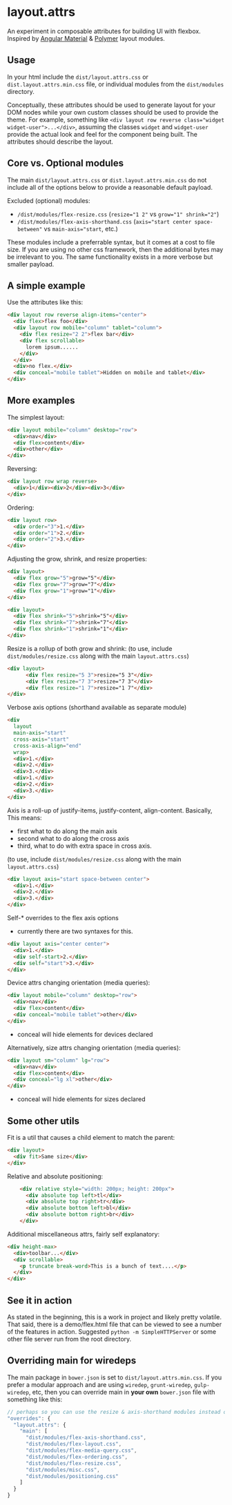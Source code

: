 # layout.attrs
An experiment in composable attributes for building UI with flexbox.
Inspired by [Angular Material](https://material.angularjs.org/latest/#/layout/grid)
& [Polymer](https://www.polymer-project.org/0.5/docs/polymer/layout-attrs.html)
layout modules.

## Usage

In your html include the `dist/layout.attrs.css` or `dist.layout.attrs.min.css` file,
or individual modules from the `dist/modules` directory.

Conceptually, these attributes should be used to generate layout for your DOM nodes
while your own custom classes should be used to provide the theme.  For example,
something like `<div layout row reverse class="widget widget-user">...</div>`,
assuming the classes `widget` and `widget-user` provide the actual look and feel
for the component being built.  The attributes should describe the layout.

## Core vs. Optional modules

The main `dist/layout.attrs.css` or `dist.layout.attrs.min.css` do not include all of the
options below to provide a reasonable default payload.

Excluded (optional) modules:

- `/dist/modules/flex-resize.css` (`resize="1 2"` vs `grow="1" shrink="2"`)
- `/dist/modules/flex-axis-shorthand.css` (`axis="start center space-between"` vs `main-axis="start`, etc.)

These modules include a preferrable syntax, but it comes at a cost to file size.  If you
are using no other css framework, then the additional bytes may be irrelevant to you.  The
same functionality exists in a more verbose but smaller payload.


## A simple example

Use the attributes like this:

```html
<div layout row reverse align-items="center">
  <div flex>flex foo</div>
  <div layout row mobile="column" tablet="column">
    <div flex resize="2 2">flex bar</div>
    <div flex scrollable>
      lorem ipsum......
    </div>
  </div>
  <div>no flex.</div>
  <div conceal="mobile tablet">Hidden on mobile and tablet</div>
</div>

```

## More examples

The simplest layout:

```html
<div layout mobile="column" desktop="row">
  <div>nav</div>
  <div flex>content</div>
  <div>other</div>
</div>
```

Reversing:

```html
<div layout row wrap reverse>
  <div>1</div><div>2</div><div>3</div>
</div>
```

Ordering:

```html
<div layout row>
  <div order="3">1.</div>
  <div order="1">2.</div>
  <div order="2">3.</div>
</div>
```

Adjusting the grow, shrink, and resize properties:

```html
<div layout>
  <div flex grow="5">grow="5"</div>
  <div flex grow="7">grow="7"</div>
  <div flex grow="1">grow="1"</div>
</div>

<div layout>
  <div flex shrink="5">shrink="5"</div>
  <div flex shrink="7">shrink="7"</div>
  <div flex shrink="1">shrink="1"</div>
</div>
```

Resize is a rollup of both grow and shrink:
(to use, include `dist/modules/resize.css` along with the main `layout.attrs.css`)

```html
<div layout>
      <div flex resize="5 3">resize="5 3"</div>
      <div flex resize="7 3">resize="7 3"</div>
      <div flex resize="1 7">resize="1 7"</div>
</div>

```

Verbose axis options
(shorthand available as separate module)

```html
<div
  layout
  main-axis="start"
  cross-axis="start"
  cross-axis-align="end"
  wrap>
  <div>1.</div>
  <div>2.</div>
  <div>3.</div>
  <div>1.</div>
  <div>2.</div>
  <div>3.</div>
</div>

```

Axis is a roll-up of justify-items, justify-content, align-content.  Basically,
This means:

- first what to do along the main axis
- second what to do along the cross axis
- third, what to do with extra space in cross axis.

(to use, include `dist/modules/resize.css` along with the main `layout.attrs.css`)

```html
<div layout axis="start space-between center">
  <div>1.</div>
  <div>2.</div>
  <div>3.</div>
</div>

```

Self-* overrides to the flex axis options

- currently there are two syntaxes for this.

```html
<div layout axis="center center">
  <div>1.</div>
  <div self-start>2.</div>
  <div self="start">3.</div>
</div>
```


Device attrs changing orientation (media queries):

```html
<div layout mobile="column" desktop="row">
  <div>nav</div>
  <div flex>content</div>
  <div conceal="mobile tablet">other</div>
</div>
```
* conceal will hide elements for devices declared


Alternatively, size attrs changing orientation (media queries):

```html
<div layout sm="column" lg="row">
  <div>nav</div>
  <div flex>content</div>
  <div conceal="lg xl">other</div>
</div>
```
* conceal will hide elements for sizes declared

## Some other utils

Fit is a util that causes a child element to match the parent:

```html
<div layout>
  <div fit>Same size</div>
</div>
```

Relative and absolute positioning:

```html
    <div relative style="width: 200px; height: 200px">
      <div absolute top left>tl</div>
      <div absolute top right>tr</div>
      <div absolute bottom left>bl</div>
      <div absolute bottom right>br</div>
    </div>
```

Additional miscellaneous attrs, fairly self explanatory:

```html
<div height-max>
  <div>toolbar...</div>
  <div scrollable>
    <p truncate break-word>This is a bunch of text....</p>
  </div>
</div>
```

## See it in action

As stated in the beginning, this is a work in project and likely pretty volatile.
That said, there is a demo/flex.html file that can be viewed to see a number of
the features in action.  Suggested `python -m SimpleHTTPServer` or some other file
server run from the root directory.

## Overriding main for wiredeps

The main package in `bower.json` is set to `dist/layout.attrs.min.css`.  If you
prefer a modular approach and are using `wiredep`, `grunt-wiredep`, `gulp-wiredep`,
etc, then you can override main in **your own** `bower.json` file with something
like this:

```javascript
// perhaps so you can use the resize & axis-shorthand modules instead of the defaults
"overrides": {
  "layout.attrs": {
    "main": [
      "dist/modules/flex-axis-shorthand.css",
      "dist/modules/flex-layout.css",
      "dist/modules/flex-media-query.css",
      "dist/modules/flex-ordering.css",
      "dist/modules/flex-resize.css",
      "dist/modules/misc.css",
      "dist/modules/positioning.css"
    ]
  }
}

```








